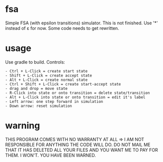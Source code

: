 fsa
===

Simple FSA (with epsilon transitions) simulator. This is not finished. Use '*' instead of ε for now. Some code needs to get rewritten.


usage
===
Use gradle to build. Controls:

	- Ctrl + L-Click = create start state
	- Shift + L-Click = create accept state
	- Alt + L-Click = create normal state
	- Ctrl + Shift + L-Click = create start-accept state
	- drag and drop = move state
	- R-Click into state or onto transition = delete state/transition
	- Alt + L-Click into state or onto transition = edit it's label
	- Left arrow: one step forward in simulation
	- Down arrow: reset simulation


warning
=======

THIS PROGRAM COMES WITH NO WARRANTY AT ALL => I AM NOT RESPONSIBLE FOR ANYTHING THE CODE WILL DO.
DO NOT MAIL ME THAT IT HAS DELETED ALL YOUR FILES AND YOU WANT ME TO PAY FOR THEM. I WON'T. YOU HAVE BEEN WARNED.
